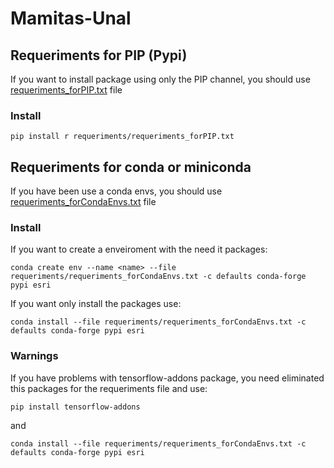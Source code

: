# Mamitas-Unal
## Requeriments for PIP (Pypi)
If you want to install package using only the PIP channel, you should use [requeriments_forPIP.txt](requeriments_forPIP.txt/) file
### Install 
```
pip install r requeriments/requeriments_forPIP.txt 
```
## Requeriments for conda or miniconda
If you have been use a conda envs, you should use [requeriments_forCondaEnvs.txt](requeriments_forCondaEnvs.txt/) file
### Install
If you want to create a enveiroment with the need it packages:
```
conda create env --name <name> --file requeriments/requeriments_forCondaEnvs.txt -c defaults conda-forge pypi esri
```
If you want only install the packages use:
```
conda install --file requeriments/requeriments_forCondaEnvs.txt -c defaults conda-forge pypi esri
```
### Warnings
If you have problems with tensorflow-addons package, you need eliminated this packages for the requeriments file and use:
```
pip install tensorflow-addons
```
and
```
conda install --file requeriments/requeriments_forCondaEnvs.txt -c defaults conda-forge pypi esri
```
